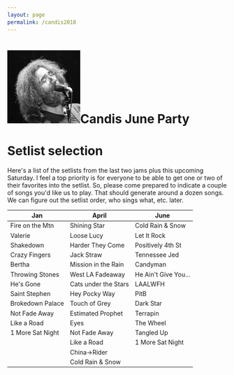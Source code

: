 ```yaml
---
layout: page
permalink: /candis2018
---
```

<h1><img class="ui avatar image" src="/images/jerryavatar.jpg">Candis June Party</h1>

# Setlist selection

Here's a list of the setlists from the last two jams plus this upcoming Saturday. I feel a top priority is for everyone to be able to get one or two of their favorites into the setlist. So, please come prepared to indicate a couple of songs you'd like us to play. That should generate around a dozen songs. We can figure out the setlist order, who sings what, etc. later. 

| Jan | April | June |
|-----|-------|------|
| Fire on the Mtn | Shining Star | Cold Rain & Snow |
| Valerie | Loose Lucy | Let It Rock |
| Shakedown | Harder They Come | Positively 4th St |
| Crazy Fingers | Jack Straw | Tennessee Jed |
| Bertha | Mission in the Rain | Candyman |
| Throwing Stones | West LA Fadeaway | He Ain't Give You... |
| He's Gone | Cats under the Stars | LAALWFH |
| Saint Stephen | Hey Pocky Way | PitB |
| Brokedown Palace | Touch of Grey | Dark Star |
| Not Fade Away | Estimated Prophet | Terrapin |
| Like a Road | Eyes | The Wheel |
| 1 More Sat Night | Not Fade Away | Tangled Up  |
|  | Like a Road | 1 More Sat Night |
|  | China->Rider |  |
|  | Cold Rain & Snow | |

